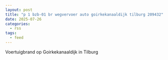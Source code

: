```yaml
---
layout: post
title: "p 1 bzb-01 br wegvervoer auto goirkekanaaldijk tilburg 209432"
date: 2025-07-26
categories: 
  - rss
tags: 
  - feed
---
```


Voertuigbrand op Goirkekanaaldijk in Tilburg
